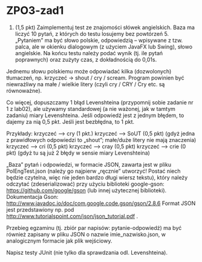 # ZPO3-zad1

1. (1,5 pkt) Zaimplementuj test ze znajomości słówek angielskich. Baza ma liczyć 10 pytań, z których do testu losujemy bez powtórzeń 5.  „Pytaniem” ma być słowo polskie, odpowiedzią – wpisywane z tzw. palca, ale w okienku dialogowym (z użyciem JavaFX lub Swing), słowo angielskie. Na końcu testu należy podać wynik (tj. ile pytań poprawnych) oraz zużyty czas, z dokładnością do 0,01s. 
 
Jednemu słowu polskiemu może odpowiadać kilka (dozwolonych) tłumaczeń, np. krzyczeć -> shout / cry / scream.  Program powinien być niewrażliwy na małe / wielkie litery (czyli cry / CRY / Cry etc. są równoważne). 
 
Co więcej, dopuszczamy 1 błąd Levenshteina (przypomnij sobie zadanie nr 1 z lab02), ale używamy standardowej (a nie ważonej, jak w tamtym zadaniu) miary Levenshteina.  Jeśli odpowiedź jest z jednym błędem, to dajemy za nią 0,5 pkt. Jeśli jest bezbłędna, to 1 pkt. 
 
Przykłady:   krzyczeć --> cry (1 pkt.)  krzyczeć --> SoUT (0,5 pkt) (gdyż jedna z prawidłowych odpowiedzi to „shout”; małe/duże litery nie mają znaczenia)  krzyczeć --> cri (0,5 pkt)  krzyczeć --> cray (0,5 pkt)  krzyczeć --> crie (0 pkt) (gdyż tu są już 2 błędy w sensie miary Levenshteina) 
 
„Baza” pytań i odpowiedzi, w formacie JSON, zawarta jest w pliku PolEngTest.json (należy go najpierw „ręcznie” utworzyć!  Postać niech będzie czytelna, więc nie jeden bardzo długi wiersz tekstu), który należy odczytać (zdeserializować) przy użyciu biblioteki google-gson: https://github.com/google/gson (lub innej użytecznej biblioteki). Dokumentacja Gson:  http://www.javadoc.io/doc/com.google.code.gson/gson/2.8.6  Format JSON jest przedstawiony np. pod  http://www.tutorialspoint.com/json/json_tutorial.pdf . 
 
Przebieg egzaminu (tj. zbiór par napisów: pytanie-odpowiedź) ma być również zapisany w pliku JSON o nazwie imie_nazwisko.json, w analogicznym formacie jak plik wejściowy. 
 
 Napisz testy JUnit (nie tylko dla sprawdzania odl. Levenshteina).
